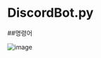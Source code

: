 # DiscordBot.py

##명령어

![image](https://github.com/dllll2/DiscordBot.py/assets/105922173/f2f140cf-49d0-49a0-8b6f-befbecec676b)

